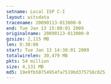 ```yaml
---
setname: Local ISP C-I
layout: witsdata
tracename: 20090113-013000-0
end: Tue Jan 13 15:00:01 2009
originalname: 20090113-013000-0
gzsize: 2,115 MB
len: 0:30:00
start: Tue Jan 13 14:30:01 2009
totalwirelen: 30,479 MB
pkts: 54 million
size: 4,131 MB
md5: 19e9fb50754954fa7519bd375758c025
---
```

